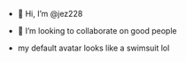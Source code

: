 - 👋 Hi, I’m @jez228
- 💞️ I’m looking to collaborate on good people 

- my default avatar looks like a swimsuit lol

<!---
jez228/jez228 is a ✨ special ✨ repository because its `README.md` (this file) appears on your GitHub profile.
You can click the Preview link to take a look at your changes.
--->

<!---
- 👀 I’m interested in ...
- 🌱 I’m currently learning ...
- 📫 How to reach me ...
- 😄 Pronouns: ...
- ⚡ Fun fact: ...
---.
